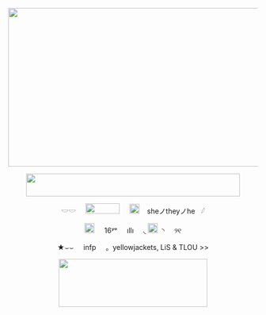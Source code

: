 <p align="center">
  <img width="1000" height="320" src="https://github.com/user-attachments/assets/a05406aa-e51a-496c-ac08-295f0d9be4ab">
</p>

<p align="center">
  <img width="432" height="46" src="https://64.media.tumblr.com/fbb68eac3054c5f7ea220642a269c8c1/1caf13684d6b5f83-cf/s500x750/be62998c68af9f7bcd56d520b8f4c8730982da9a.gif">
</p>

<p align="center">𓎟𓎟 &nbsp; &nbsp; <img width="69" height="21" src="https://github.com/user-attachments/assets/9049f289-8761-421f-bda3-c023d5be8b09"> &nbsp; &nbsp; <img width="20" height="20" src="https://64.media.tumblr.com/5d57f8dc2abc56842f777078a86abf40/a8c00a2dc332b783-ec/s75x75_c1/5895511862edd9c79cda859ee37fa09a382a5167.gifv"

&nbsp; &nbsp; sheノtheyノhe &nbsp; 𓆪

<p align="center"><img width="20" height="20" src="https://64.media.tumblr.com/93fcc5f9ce834961539fb2b801c60208/227ca944526be4dc-6b/s75x75_c1/65f22b074868d4f92a76f1709618fb4ede473148.gifv" </p> &nbsp; &nbsp; 16ʸᵒ &nbsp; &nbsp; ıllı &nbsp; &nbsp; ◟ <img width="20" height="20" src= "https://github.com/user-attachments/assets/35fe8c9f-9d86-4581-b343-6daf5998db26"
"

&nbsp; ◝ &nbsp; &nbsp; ୨୧

<p align="center">★⌣⌣  &nbsp; &nbsp; infp &nbsp; &nbsp; 。yellowjackets, LiS & TLOU >>

<p align="center">
  <img width="300" height="97" src="https://github.com/user-attachments/assets/d1eaea35-4402-468a-97fe-e856717cfe43">
</p> 



















